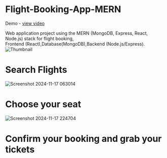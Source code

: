 # Flight-Booking-App-MERN
Demo - <a href="https://drive.google.com/file/d/1FEt217XAzGkhIPou8aNikEvLHj8U7XPO/view?usp=sharing">view video</a>

Web application project using the MERN (MongoDB, Express, React, Node.js) stack for flight booking, <br> Frontend (React),Database(MongoDB),Backend (Node.js/Express).
![Thumbnail](https://github.com/user-attachments/assets/7bda8273-6bb1-4715-af6f-7c8358b38997)
# Search Flights
![Screenshot 2024-11-17 063014](https://github.com/user-attachments/assets/4fb8c763-ee7c-4048-97d6-46035afd28fb)
# Choose your seat
![Screenshot 2024-11-17 224704](https://github.com/user-attachments/assets/efd6e732-d433-47cb-892b-42f8379b4643)
# Confirm your booking and grab your tickets


